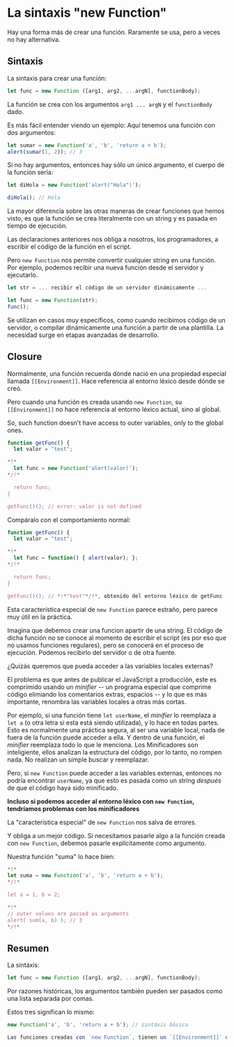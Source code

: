 # La sintaxis "new Function"

Hay una forma más de crear una función. Raramente se usa, pero a veces no hay alternativa.

## Sintaxis

La sintaxis para crear una función:

```js
let func = new Function ([arg1, arg2, ...argN], functionBody);
```

La función se crea con los argumentos `arg1 ... argN` y el `functionBody` dado.

Es más fácil entender viendo un ejemplo: Aquí tenemos una función con dos argumentos:

```js run
let sumar = new Function('a', 'b', 'return a + b');
alert(sumar(1, 2)); // 3
```

Si no hay argumentos, entonces hay sólo un único argumento, el cuerpo de la función sería:

```js run
let diHola = new Function('alert("Hola")');

diHola(); // Hola
```
La mayor diferencia sobre las otras maneras de crear funciones que hemos visto, es que la función se crea literalmente con un string y es pasada en tiempo de ejecución.

Las declaraciones anteriores nos obliga a nosotros, los programadores, a escribir el código de la función en el script.

Pero `new Function` nos permite convertir cualquier string en una función. Por ejemplo, podemos recibir una nueva función desde el servidor y ejecutarlo.

```js
let str = ... recibir el código de un servidor dinámicamente ...

let func = new Function(str);
func();
```
Se utilizan en casos muy específicos, como cuando recibimos código de un servidor, o compilar dinámicamente una función a partir de una plantilla. La necesidad surge en etapas avanzadas de desarrollo.

## Closure

Normalmente, una función recuerda dónde nació en una propiedad especial llamada `[[Environment]]`. Hace referencia al entorno léxico desde dónde se creó.

Pero cuando una función es creada usando `new Function`, su `[[Environment]]` no hace referencia al entorno léxico actual, sino al global.

So, such function doesn't have access to outer variables, only to the global ones.

```js run
function getFunc() {
  let valor = "test";

*!*
  let func = new Function('alert(valor)');
*/!*

  return func;
}

getFunc()(); // error: valor is not defined
```

Compáralo con el comportamiento normal:

```js run
function getFunc() {
  let valor = "test";

*!*
  let func = function() { alert(valor); };
*/!*

  return func;
}

getFunc()(); // *!*"test"*/!*, obtenido del entorno léxico de getFunc
```

Esta característica especial de `new Function` parece estraño, pero parece muy útil en la práctica.

Imagina que debemos crear una funcion apartir de una string. El código de dicha función no se conoce al momento de escribir el script (es por eso que no usamos funciones regulares), pero se conocerá en el proceso de ejecución. Podemos recibirlo del servidor o de otra fuente.

¿Quizás queremos que pueda acceder a las variables locales externas?

El problema es que antes de publicar el JavaScript a producción, este es comprimido usando un _minifier_ -- un programa especial que comprime código elimiando los comentarios extras, espacios -- y lo que es más importante, renombra las variables locales a otras más cortas.

Por ejemplo, si una función tiene `let userName`, el _minifier_ lo reemplaza a `let a` (o otra letra si esta está siendo utilizada), y lo hace en todas partes. Esto es normalmente una práctica segura, al ser una variable local, nada de fuera de la función puede acceder a ella. Y dentro de una función, el _minifier_ reemplaza todo lo que le menciona. Los Minificadores son inteligiente, ellos analizan la estructura del código, por lo tanto, no rompen nada. No realizan un simple buscar y reemplazar.

Pero, si `new Function` puede acceder a las variables externas, entonces no podría encontrar `userName`, ya que esto es pasada como un string _después_ de que el código haya sido minificado.

**Incluso si podemos acceder al entorno léxico con `new Function`, tendríamos problemas con los minificadores**

La "característica especial" de `new Function` nos salva de errores.

Y obliga a un mejor código. Si necesitamos pasarle algo a la función creada con `new Function`, debemos pasarle explícitamente como argumento.

Nuestra función "suma" lo hace bien:

```js run
*!*
let suma = new Function('a', 'b', 'return a + b');
*/!*

let a = 1, b = 2;

*!*
// outer values are passed as arguments
alert( sum(a, b) ); // 3
*/!*
```
## Resumen

La sintáxis:

```js
let func = new Function ([arg1, arg2, ...argN], functionBody);
```
Por razones históricas, los argumentos también pueden ser pasados como una lista separada por comas.

Estos tres significan lo mismo:

```js
new Function('a', 'b', 'return a + b'); // sintáxis básica

Las funciones creadas con `new Function`, tienen un `[[Environment]]` que hace referencia al entorno léxico global, no al exterior. Por lo tanto, no pueden usar las variables externas. Pero en realidad eso es bueno, porque nos salva de errores. Pasar parámetros explícitamente es un método mucho mejor arquitectónicamente y no provoca problemas con los minificadores.
